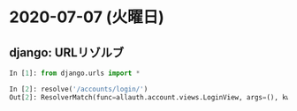 # 2020-07-07 (火曜日)

## django: URLリゾルブ

~~~py
In [1]: from django.urls import *

In [2]: resolve('/accounts/login/')
Out[2]: ResolverMatch(func=allauth.account.views.LoginView, args=(), kwargs={}, url_name=account_login, app_names=[], namespaces=[], route=accounts/login/)
~~~